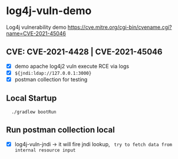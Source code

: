 # log4j-vuln-demo
Log4j vulnerability demo
https://cve.mitre.org/cgi-bin/cvename.cgi?name=CVE-2021-45046

## CVE: CVE-2021-4428 | CVE-2021-45046
 
- [x] demo apache log4j2 vuln execute RCE via logs
 - [x] ```${jndi:ldap://127.0.0.1:3000}```
 - [x] postman collection for testing
 
## Local Startup

```
  ./gradlew bootRun
```

## Run postman collection local
- [x] log4j-vuln-jndi -> it will fire jndi lookup, 
    ``` try to fetch data from internal resource input```
